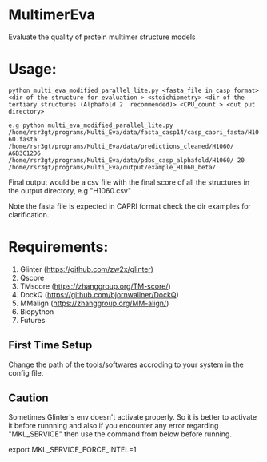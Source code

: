# MultimerEva 
Evaluate the quality of protein multimer structure models

# Usage:

```python multi_eva_modified_parallel_lite.py <fasta_file in casp format> <dir of the structure for evaluation > <stoichiometry> <dir of the tertiary structures (Alphafold 2  recommended)> <CPU_count > <out put directory>```

```e.g python multi_eva_modified_parallel_lite.py /home/rsr3gt/programs/Multi_Eva/data/fasta_casp14/casp_capri_fasta/H1060.fasta /home/rsr3gt/programs/Multi_Eva/data/predictions_cleaned/H1060/ A6B3C12D6 /home/rsr3gt/programs/Multi_Eva/data/pdbs_casp_alphafold/H1060/ 20 /home/rsr3gt/programs/Multi_Eva/output/example_H1060_beta/```

Final output would be a csv file with the final score of all the structures in the output directory, e.g "H1060.csv"

Note the fasta file is expected in CAPRI format check the dir examples for clarification.
# Requirements:
1. Glinter (https://github.com/zw2x/glinter)
2. Qscore 
3. TMscore (https://zhanggroup.org/TM-score/)
4. DockQ (https://github.com/bjornwallner/DockQ)
5. MMalign (https://zhanggroup.org/MM-align/)
6. Biopython 
7. Futures
  
## First Time Setup
Change the path of the tools/softwares accroding to your system in the config file.

## Caution
Sometimes Glinter's env doesn't activate properly. So it is better to activate it before runnning and also if you encounter any error regarding "MKL_SERVICE" then use the command from below before running.

export MKL_SERVICE_FORCE_INTEL=1
